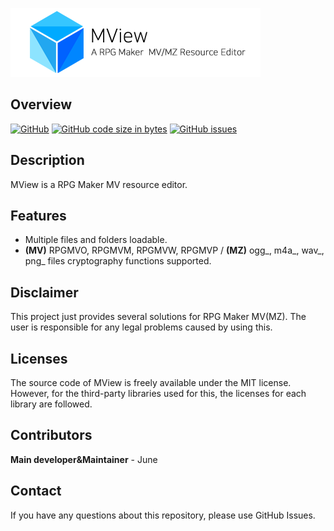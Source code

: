 ![Title](./data/image/title.png)

## Overview
[![GitHub](https://img.shields.io/github/license/handbros/MView?style=flat-square)](LICENSE)
[![GitHub code size in bytes](https://img.shields.io/github/languages/code-size/handbros/MView?style=flat-square)](https://github.com/handbros/MView)
[![GitHub issues](https://img.shields.io/github/issues/handbros/MView?style=flat-square)](https://github.com/handbros/MView/issues "Go to GitHub issues page.")

## Description
MView is a RPG Maker MV resource editor.

## Features
 * Multiple files and folders loadable.
 * **(MV)** RPGMVO, RPGMVM, RPGMVW, RPGMVP / **(MZ)** ogg_, m4a_, wav_, png_ files cryptography functions supported.
 
## Disclaimer
This project just provides several solutions for RPG Maker MV(MZ). The user is responsible for any legal problems caused by using this.

## Licenses
The source code of MView is freely available under the MIT license. However, for the third-party libraries used for this, the licenses for each library are followed.

## Contributors
**Main developer&Maintainer** - June

## Contact
If you have any questions about this repository, please use GitHub Issues.
